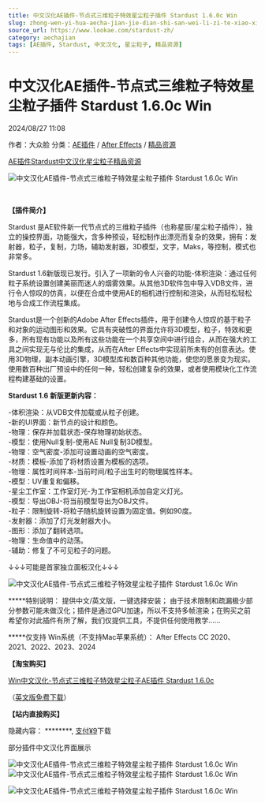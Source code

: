 ```yaml
---
title: 中文汉化AE插件-节点式三维粒子特效星尘粒子插件 Stardust 1.6.0c Win
slug: zhong-wen-yi-hua-aecha-jian-jie-dian-shi-san-wei-li-zi-te-xiao-xing-chen-li-zi-cha-jian-stardust-1-6-0c-win
source_url: https://www.lookae.com/stardust-zh/
category: aechajian
tags: [AE插件, Stardust, 中文汉化, 星尘粒子, 精品资源]
---
```

# 中文汉化AE插件-节点式三维粒子特效星尘粒子插件 Stardust 1.6.0c Win

2024/08/27 11:08

作者：大众脸
分类：[AE插件](https://www.lookae.com/after-effects/aechajian/) / [After Effects](https://www.lookae.com/after-effects/) / [精品资源](https://www.lookae.com/fufei/)

[AE插件](https://www.lookae.com/tag/ae%e6%8f%92%e4%bb%b6/)[Stardust](https://www.lookae.com/tag/stardust/)[中文汉化](https://www.lookae.com/tag/%e4%b8%ad%e6%96%87%e6%b1%89%e5%8c%96/)[星尘粒子](https://www.lookae.com/tag/%e6%98%9f%e5%b0%98%e7%b2%92%e5%ad%90/)[精品资源](https://www.lookae.com/tag/%e7%b2%be%e5%93%81%e8%b5%84%e6%ba%90/)

![中文汉化AE插件-节点式三维粒子特效星尘粒子插件 Stardust 1.6.0c Win](https://gd1.alicdn.com/imgextra/i2/705956171/O1CN01NbRURa1vSMjlQd20E_!!705956171.jpg "中文汉化AE插件-节点式三维粒子特效星尘粒子插件 Stardust 1.6.0c Win-LookAE.com")

[﻿](https://cloud.video.taobao.com//play/u/705956171/p/1/e/6/t/1/274082902566.mp4)

**【插件简介】**

Stardust 是AE软件新一代节点式的三维粒子插件（也称星辰/星尘粒子插件），独立的操控界面，功能强大，含多种预设，轻松制作出漂亮而复杂的效果，拥有：发射器，粒子，复制，力场，辅助发射器，3D模型，文字，Maks，等控制，模式也非常多。

Stardust 1.6新版现已发行。引入了一项新的令人兴奋的功能-体积渲染：通过任何粒子系统设置创建美丽而迷人的烟雾效果。从其他3D软件包中导入VDB文件，进行令人惊叹的仿真，以便在合成中使用AE的相机进行控制和渲染，从而轻松轻松地与合成工作流程集成。

Stardust是一个创新的Adobe After Effects插件，用于创建令人惊叹的基于粒子和对象的运动图形和效果。它具有突破性的界面允许将3D模型，粒子，特效和更多，所有现有功能以及所有这些功能在一个共享空间中进行组合，从而在强大的工具之间实现无与伦比的集成，从而在After Effects中实现前所未有的创意表达。使用3D物理，副本动画引擎，3D模型库和数百种其他功能，使您的愿景变为现实。使用数百种出厂预设中的任何一种，轻松创建复杂的效果，或者使用模块化工作流程构建基础的设置。

**Stardust 1.6 新版更新内容：**

-体积渲染：从VDB文件加载或从粒子创建。  
-新的UI界面：新节点的设计和颜色。  
-物理：保存并加载状态-保存物理初始状态。  
-模型：使用Null复制-使用AE Null复制3D模型。  
-物理：空气密度-添加可设置动画的空气密度。  
-材质：模板-添加了将材质设置为模板的选项。  
-物理：属性时间样本-当前时间/粒子出生时的物理属性样本。  
-模型：UV重复和偏移。  
-星尘工作室：工作室灯光-为工作室相机添加自定义灯光。  
-模型：导出OBJ-将当前模型导出为OBJ文件。  
-粒子：限制旋转-将粒子随机旋转设置为固定值。例如90度。  
-发射器：添加了灯光发射器大小。  
-图形：添加了翻转选项。  
-物理：生命值中的动荡。  
-辅助：修复了不可见粒子的问题。

↓↓↓可能是首家独立面板汉化↓↓↓

![中文汉化AE插件-节点式三维粒子特效星尘粒子插件 Stardust 1.6.0c Win](https://img.alicdn.com/imgextra/i2/705956171/O1CN01d87Nnb1vSMjeHwhfW_!!705956171.jpg "中文汉化AE插件-节点式三维粒子特效星尘粒子插件 Stardust 1.6.0c Win-LookAE.com")

**\***特别说明： 提供中文/英文版，一键选择安装； 由于技术限制和疏漏极少部分参数可能未做汉化；插件是通过GPU加速，所以不支持多帧渲染；在购买之前希望你对此插件有所了解，我们仅提供工具，不提供任何使用教学……

**\***仅支持 Win系统（不支持Mac苹果系统）： After Effects CC 2020、2021、2022、2023、2024

**【淘宝购买】**

[Win中文汉化-节点式三维粒子特效星尘粒子AE插件 Stardust 1.6.0c](https://item.taobao.com/item.htm?id=624502198931)

（[英文版免费下载](https://www.lookae.com/stardust-160c/)）

**【站内直接购买】**

隐藏内容：
\*\*\*\*\*\*\*\*,
[支付¥9](https://www.lookae.com/wp-login.php?redirect_to=https%3A%2F%2Fwww.lookae.com%2Fstardust-zh%2F)下载

部分插件中文汉化界面展示

![中文汉化AE插件-节点式三维粒子特效星尘粒子插件 Stardust 1.6.0c Win](https://img.alicdn.com/imgextra/i3/705956171/O1CN01bi5OHB1vSMjgwS6yH_!!705956171.jpg "中文汉化AE插件-节点式三维粒子特效星尘粒子插件 Stardust 1.6.0c Win-LookAE.com")![中文汉化AE插件-节点式三维粒子特效星尘粒子插件 Stardust 1.6.0c Win](https://img.alicdn.com/imgextra/i4/705956171/O1CN01Zrog4S1vSMjeHyqtG_!!705956171.jpg "中文汉化AE插件-节点式三维粒子特效星尘粒子插件 Stardust 1.6.0c Win-LookAE.com")

![中文汉化AE插件-节点式三维粒子特效星尘粒子插件 Stardust 1.6.0c Win](https://img.alicdn.com/imgextra/i4/705956171/O1CN01Of2sVe1vSMjl87hJn_!!705956171.jpg "中文汉化AE插件-节点式三维粒子特效星尘粒子插件 Stardust 1.6.0c Win-LookAE.com")

